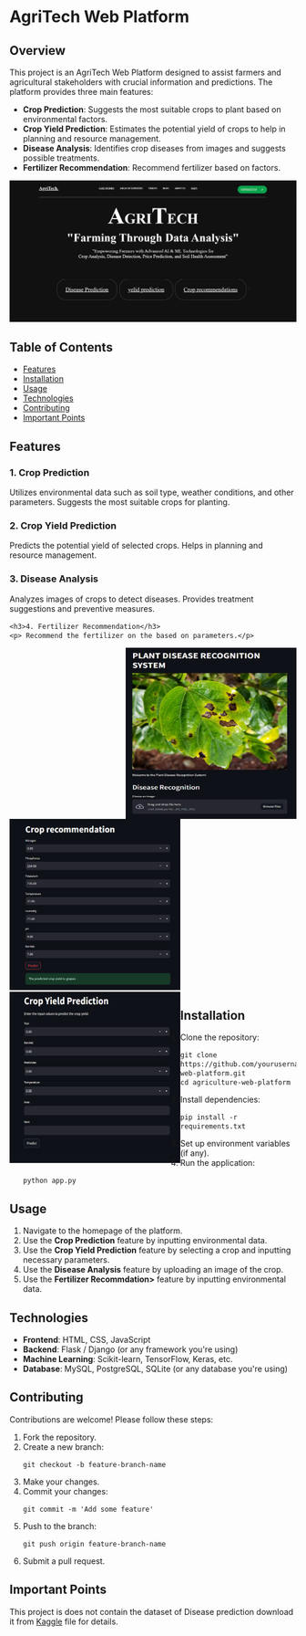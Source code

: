 <!DOCTYPE html>
<html lang="en">
<body>

<div class="container">
    <h1>AgriTech Web Platform</h1>

   <h2>Overview</h2>
    <p>This project is an AgriTech Web Platform designed to assist farmers and agricultural stakeholders with crucial information and predictions. The platform provides three main features:</p>
    <ul>
        <li><strong>Crop Prediction</strong>: Suggests the most suitable crops to plant based on environmental factors.</li>
        <li><strong>Crop Yield Prediction</strong>: Estimates the potential yield of crops to help in planning and resource management.</li>
        <li><strong>Disease Analysis</strong>: Identifies crop diseases from images and suggests possible treatments.</li>
        <li><strong>Fertilizer Recommendation</strong>: Recommend fertilizer based on factors.</li>
    </ul>
<img src="https://github.com/Tusharedith/Agritech/blob/main/website/screen%20shot/Screenshot%202024-06-05%20231937.png" alt="Overview" >
   <h2>Table of Contents</h2>
    <ul>
        <li><a href="#features">Features</a></li>
        <li><a href="#installation">Installation</a></li>
        <li><a href="#usage">Usage</a></li>
        <li><a href="#technologies">Technologies</a></li>
        <li><a href="#contributing">Contributing</a></li>
        <li><a href="#license">Important Points </a></li>
    </ul>

   <h2 id="features">Features</h2>

   <h3>1. Crop Prediction</h3>
    <p>Utilizes environmental data such as soil type, weather conditions, and other parameters. Suggests the most suitable crops for planting.</p>
 

   <h3>2. Crop Yield Prediction</h3>
    <p>Predicts the potential yield of selected crops. Helps in planning and resource management.</p>


   <h3>3. Disease Analysis</h3>
    <p>Analyzes images of crops to detect diseases. Provides treatment suggestions and preventive measures.</p>

    <h3>4. Fertilizer Recommendation</h3>
    <p> Recommend the fertilizer on the based on parameters.</p>

<img src="https://github.com/Tusharedith/Agritech/blob/main/website/screen%20shot/Screenshot%202024-06-05%20232027.png" alt="logo"  width="300"  align="right" height="300">
<img src="https://github.com/Tusharedith/Agritech/blob/main/website/screen%20shot/Screenshot%202024-06-05%20232111.png" alt="img2"  width="300"  align="centre" height="300">
<img src="https://github.com/Tusharedith/Agritech/blob/main/website/screen%20shot/Screenshot%202024-06-06%20002926.png" alt="Overview"  width="300"  align="left" height="300"><br>

   <h2 id="installation">Installation</h2>
    <ol>
        <li>Clone the repository:
            <pre><code>git clone https://github.com/yourusername/agriculture-web-platform.git
cd agriculture-web-platform</code></pre>
        </li>
        <li>Install dependencies:
            <pre><code>pip install -r requirements.txt</code></pre>
        </li>
        <li>Set up environment variables (if any).</li>
        <li>Run the application:
            <pre><code>python app.py</code></pre>
        </li>
    </ol>

   <h2 id="usage">Usage</h2>
    <ol>
        <li>Navigate to the homepage of the platform.</li>
        <li>Use the <strong>Crop Prediction</strong> feature by inputting environmental data.</li>
        <li>Use the <strong>Crop Yield Prediction</strong> feature by selecting a crop and inputting necessary parameters.</li>
        <li>Use the <strong>Disease Analysis</strong> feature by uploading an image of the crop.</li>
        <li>Use the <strong>Fertilizer Recommdation></strong> feature by inputting environmental data.</li>
    </ol>

   <h2 id="technologies">Technologies</h2>
    <ul>
        <li><strong>Frontend</strong>: HTML, CSS, JavaScript</li>
        <li><strong>Backend</strong>: Flask / Django (or any framework you're using)</li>
        <li><strong>Machine Learning</strong>: Scikit-learn, TensorFlow, Keras, etc.</li>
        <li><strong>Database</strong>: MySQL, PostgreSQL, SQLite (or any database you're using)</li>
    </ul>

   <h2 id="contributing">Contributing</h2>
    <p>Contributions are welcome! Please follow these steps:</p>
    <ol>
        <li>Fork the repository.</li>
        <li>Create a new branch:
            <pre><code>git checkout -b feature-branch-name</code></pre>
        </li>
        <li>Make your changes.</li>
        <li>Commit your changes:
            <pre><code>git commit -m 'Add some feature'</code></pre>
        </li>
        <li>Push to the branch:
            <pre><code>git push origin feature-branch-name</code></pre>
        </li>
        <li>Submit a pull request.</li>
    </ol>

   <h2 id="license">Important Points </h2>
    <p>This project is does not contain the dataset of Disease prediction download it from  <a href="https://www.kaggle.com/datasets/vipoooool/new-plant-diseases-dataset/data">Kaggle</a> file for details.</p>

</div>

</body>
</html>
